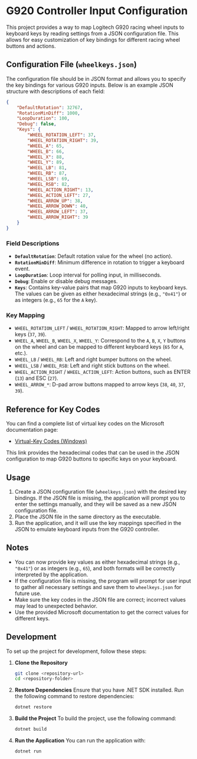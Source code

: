 # G920 Controller Input Configuration

This project provides a way to map Logitech G920 racing wheel inputs to keyboard keys by reading settings from a JSON configuration file. This allows for easy customization of key bindings for different racing wheel buttons and actions.

## Configuration File (`wheelkeys.json`)

The configuration file should be in JSON format and allows you to specify the key bindings for various G920 inputs. Below is an example JSON structure with descriptions of each field:

```json
{
    "DefaultRotation": 32767,
    "RotationMinDiff": 1000,
    "LoopDuration": 100,
    "Debug": false,
    "Keys": {
        "WHEEL_ROTATION_LEFT": 37,
        "WHEEL_ROTATION_RIGHT": 39,
        "WHEEL_A": 65,
        "WHEEL_B": 66,
        "WHEEL_X": 88,
        "WHEEL_Y": 89,
        "WHEEL_LB": 81,
        "WHEEL_RB": 87,
        "WHEEL_LSB": 69,
        "WHEEL_RSB": 82,
        "WHEEL_ACTION_RIGHT": 13,
        "WHEEL_ACTION_LEFT": 27,
        "WHEEL_ARROW_UP": 38,
        "WHEEL_ARROW_DOWN": 40,
        "WHEEL_ARROW_LEFT": 37,
        "WHEEL_ARROW_RIGHT": 39
    }
}
```

### Field Descriptions
- **`DefaultRotation`**: Default rotation value for the wheel (no action).
- **`RotationMinDiff`**: Minimum difference in rotation to trigger a keyboard event.
- **`LoopDuration`**: Loop interval for polling input, in milliseconds.
- **`Debug`**: Enable or disable debug messages.
- **`Keys`**: Contains key-value pairs that map G920 inputs to keyboard keys. The values can be given as either hexadecimal strings (e.g., `"0x41"`) or as integers (e.g., `65` for the `A` key).

### Key Mapping
- `WHEEL_ROTATION_LEFT` / `WHEEL_ROTATION_RIGHT`: Mapped to arrow left/right keys (`37`, `39`).
- `WHEEL_A`, `WHEEL_B`, `WHEEL_X`, `WHEEL_Y`: Correspond to the `A`, `B`, `X`, `Y` buttons on the wheel and can be mapped to different keyboard keys (`65` for `A`, etc.).
- `WHEEL_LB` / `WHEEL_RB`: Left and right bumper buttons on the wheel.
- `WHEEL_LSB` / `WHEEL_RSB`: Left and right stick buttons on the wheel.
- `WHEEL_ACTION_RIGHT` / `WHEEL_ACTION_LEFT`: Action buttons, such as ENTER (`13`) and ESC (`27`).
- `WHEEL_ARROW_*`: D-pad arrow buttons mapped to arrow keys (`38`, `40`, `37`, `39`).

## Reference for Key Codes
You can find a complete list of virtual key codes on the Microsoft documentation page:

- [Virtual-Key Codes (Windows)](https://learn.microsoft.com/en-us/windows/win32/inputdev/virtual-key-codes)

This link provides the hexadecimal codes that can be used in the JSON configuration to map G920 buttons to specific keys on your keyboard.

## Usage
1. Create a JSON configuration file (`wheelkeys.json`) with the desired key bindings. If the JSON file is missing, the application will prompt you to enter the settings manually, and they will be saved as a new JSON configuration file.
2. Place the JSON file in the same directory as the executable.
3. Run the application, and it will use the key mappings specified in the JSON to emulate keyboard inputs from the G920 controller.

## Notes
- You can now provide key values as either hexadecimal strings (e.g., `"0x41"`) or as integers (e.g., `65`), and both formats will be correctly interpreted by the application.
- If the configuration file is missing, the program will prompt for user input to gather all necessary settings and save them to `wheelkeys.json` for future use.
- Make sure the key codes in the JSON file are correct; incorrect values may lead to unexpected behavior.
- Use the provided Microsoft documentation to get the correct values for different keys.

## Development

To set up the project for development, follow these steps:

1. **Clone the Repository**
   ```sh
   git clone <repository-url>
   cd <repository-folder>
   ```

2. **Restore Dependencies**
   Ensure that you have .NET SDK installed. Run the following command to restore dependencies:
   ```sh
   dotnet restore
   ```

3. **Build the Project**
   To build the project, use the following command:
   ```sh
   dotnet build
   ```

4. **Run the Application**
   You can run the application with:
   ```sh
   dotnet run
   ```
